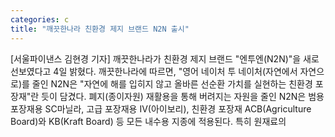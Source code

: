 ```yaml
---
categories: c
title: "깨끗한나라 친환경 제지 브랜드 N2N 출시"
---
```

[서울파이낸스 김현경 기자] 깨끗한나라가 친환경 제지 브랜드 "엔투엔(N2N)"을 새로 선보였다고 4일 밝혔다. 깨끗한나라에 따르면, "영어 네이처 투 네이처(자연에서 자연으로)를 줄인 N2N은 "자연에 해를 입히지 않고 올바른 선순환 가치를 실현하는 친환경 포장재"란 듯이 담겼다. 폐지(종이자원) 재활용을 통해 버려지는 자원을 줄인 N2N은 범용 포장재용 SC마닐라, 고급 포장재용 IV(아이보리), 친환경 포장재 ACB(Agriculture Board)와 KB(Kraft Board) 등 모든 내수용 지종에 적용된다. 특히 원재료의